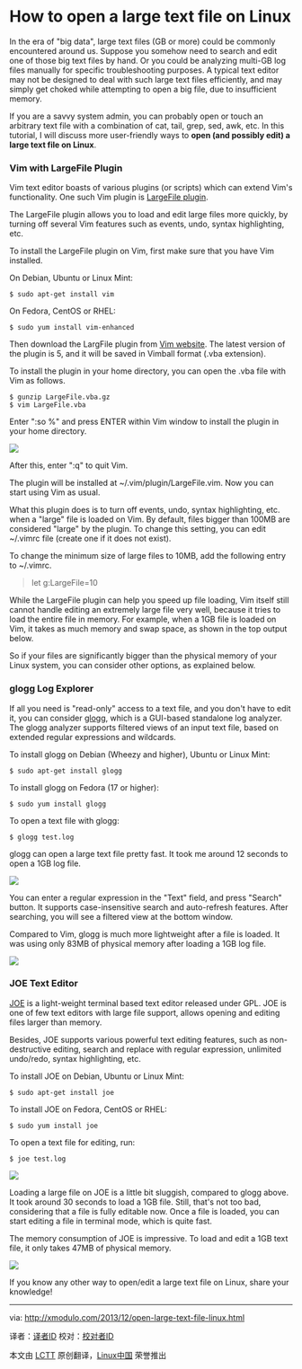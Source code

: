 
How to open a large text file on Linux
================================================================================
In the era of "big data", large text files (GB or more) could be commonly encountered around us. Suppose you somehow need to search and edit one of those big text files by hand. Or you could be analyzing multi-GB log files manually for specific troubleshooting purposes. A typical text editor may not be designed to deal with such large text files efficiently, and may simply get choked while attempting to open a big file, due to insufficient memory.

If you are a savvy system admin, you can probably open or touch an arbitrary text file with a combination of cat, tail, grep, sed, awk, etc. In this tutorial, I will discuss more user-friendly ways to **open (and possibly edit) a large text file on Linux**.

### Vim with LargeFile Plugin ###

Vim text editor boasts of various plugins (or scripts) which can extend Vim's functionality. One such Vim plugin is [LargeFile plugin][1].

The LargeFile plugin allows you to load and edit large files more quickly, by turning off several Vim features such as events, undo, syntax highlighting, etc.

To install the LargeFile plugin on Vim, first make sure that you have Vim installed.

On Debian, Ubuntu or Linux Mint:

    $ sudo apt-get install vim 

On Fedora, CentOS or RHEL:

    $ sudo yum install vim-enhanced 

Then download the LargFile plugin from [Vim website][2]. The latest version of the plugin is 5, and it will be saved in Vimball format (.vba extension).

To install the plugin in your home directory, you can open the .vba file with Vim as follows.

    $ gunzip LargeFile.vba.gz
    $ vim LargeFile.vba 

Enter ":so %" and press ENTER within Vim window to install the plugin in your home directory.

[![](http://farm3.staticflickr.com/2805/11313669824_335e73ebb8_z.jpg)][3]

After this, enter ":q" to quit Vim.

The plugin will be installed at ~/.vim/plugin/LargeFile.vim. Now you can start using Vim as usual.

What this plugin does is to turn off events, undo, syntax highlighting, etc. when a "large" file is loaded on Vim. By default, files bigger than 100MB are considered "large" by the plugin. To change this setting, you can edit ~/.vimrc file (create one if it does not exist).

To change the minimum size of large files to 10MB, add the following entry to ~/.vimrc.

> let g:LargeFile=10

While the LargeFile plugin can help you speed up file loading, Vim itself still cannot handle editing an extremely large file very well, because it tries to load the entire file in memory. For example, when a 1GB file is loaded on Vim, it takes as much memory and swap space, as shown in the top output below.

So if your files are significantly bigger than the physical memory of your Linux system, you can consider other options, as explained below.

### glogg Log Explorer ###

If all you need is "read-only" access to a text file, and you don't have to edit it, you can consider [glogg][4], which is a GUI-based standalone log analyzer. The glogg analyzer supports filtered views of an input text file, based on extended regular expressions and wildcards.

To install glogg on Debian (Wheezy and higher), Ubuntu or Linux Mint:

    $ sudo apt-get install glogg 

To install glogg on Fedora (17 or higher):

    $ sudo yum install glogg 

To open a text file with glogg:

    $ glogg test.log 

glogg can open a large text file pretty fast. It took me around 12 seconds to open a 1GB log file.

[![](http://farm8.staticflickr.com/7354/11313640286_4ebee2b959_z.jpg)][5]

You can enter a regular expression in the "Text" field, and press "Search" button. It supports case-insensitive search and auto-refresh features. After searching, you will see a filtered view at the bottom window.

Compared to Vim, glogg is much more lightweight after a file is loaded. It was using only 83MB of physical memory after loading a 1GB log file.

[![](http://farm3.staticflickr.com/2851/11313594455_d57c700c4b_z.jpg)][6]

### JOE Text Editor ###

[JOE][7] is a light-weight terminal based text editor released under GPL. JOE is one of few text editors with large file support, allows opening and editing files larger than memory.

Besides, JOE supports various powerful text editing features, such as non-destructive editing, search and replace with regular expression, unlimited undo/redo, syntax highlighting, etc.

To install JOE on Debian, Ubuntu or Linux Mint:

    $ sudo apt-get install joe 

To install JOE on Fedora, CentOS or RHEL:

    $ sudo yum install joe 

To open a text file for editing, run:

    $ joe test.log 

[![](http://farm4.staticflickr.com/3684/11317402126_406058bf78_z.jpg)][8]

Loading a large file on JOE is a little bit sluggish, compared to glogg above. It took around 30 seconds to load a 1GB file. Still, that's not too bad, considering that a file is fully editable now. Once a file is loaded, you can start editing a file in terminal mode, which is quite fast.

The memory consumption of JOE is impressive. To load and edit a 1GB text file, it only takes 47MB of physical memory.

[![](http://farm4.staticflickr.com/3728/11317483233_2017b5878b_z.jpg)][9]

If you know any other way to open/edit a large text file on Linux, share your knowledge!

--------------------------------------------------------------------------------

via: http://xmodulo.com/2013/12/open-large-text-file-linux.html

译者：[译者ID](https://github.com/译者ID) 校对：[校对者ID](https://github.com/校对者ID)

本文由 [LCTT](https://github.com/LCTT/TranslateProject) 原创翻译，[Linux中国](http://linux.cn/) 荣誉推出

[1]:http://www.vim.org/scripts/script.php?script_id=1506
[2]:http://www.vim.org/scripts/script.php?script_id=1506
[3]:http://www.flickr.com/photos/xmodulo/11313669824/
[4]:http://glogg.bonnefon.org/
[5]:http://www.flickr.com/photos/xmodulo/11313640286/
[6]:http://www.flickr.com/photos/xmodulo/11313594455/
[7]:http://joe-editor.sourceforge.net/
[8]:http://www.flickr.com/photos/xmodulo/11317402126/
[9]:http://www.flickr.com/photos/xmodulo/11317483233/

